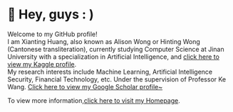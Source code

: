 
# :star2: Hey, guys : )

Welcome to my GitHub profile!   
I am Xianting Huang, also known as Alison Wong or Hinting Wong (Cantonese transliteration), currently studying Computer Science at Jinan University with a specialization in Artificial Intelligence, and [click here to view my Kaggle profile](https://www.kaggle.com/sinakaggler).   
My research interests include Machine Learning, Artificial Intelligence Security, Financial Technology, etc. Under the supervision of Professor Ke Wang. [Click here to view my Google Scholar profile~](https://scholar.google.com/citations?user=Vamhs-sAAAAJ&hl=en&oi=sra)


To view more information,[click here to visit my Homepage](https://alisonwwwong.github.io/AlisonWWWong//).



